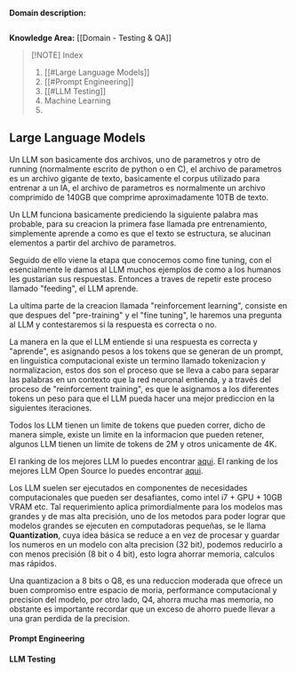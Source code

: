 
**Domain description:**

```

```

**Knowledge Area:** [[Domain - Testing & QA]]


> [!NOTE] Index
> 1. [[#Large Language Models]]
> 	1. [[#Prompt Engineering]]
> 	3. [[#LLM Testing]]
> 2. Machine Learning
> 3. 

## Large Language Models

Un LLM son basicamente dos archivos, uno de parametros y otro de running (normalmente escrito de python o en C), el archivo de parametros es un archivo gigante de texto, basicamente el corpus utilizado para entrenar a un IA, el archivo de parametros es normalmente un archivo comprimido de 140GB que comprime aproximadamente 10TB de texto.

Un LLM funciona basicamente prediciendo la siguiente palabra mas probable, para su creacion la primera fase llamada pre entrenamiento, simplemente aprende a como es que el texto se estructura, se alucinan elementos a partir del archivo de parametros.

Seguido de ello viene la etapa que conocemos como fine tuning, con el esencialmente le damos al LLM muchos ejemplos de como a los humanos les gustarian sus respuestas. Entonces a traves de repetir este proceso llamado "feeding", el LLM aprende.

La ultima parte de la creacion llamada "reinforcement learning", consiste en que despues del "pre-training" y el "fine tuning", le haremos una pregunta al LLM y contestaremos si la respuesta es correcta o no.

La manera en la que el LLM entiende si una respuesta es correcta y "aprende", es asignando pesos a los tokens que se generan de un prompt, en linguistica computacional existe un termino llamado tokenizacion y normalizacion, estos dos son el proceso que se lleva a cabo para separar las palabras en un contexto que la red neuronal entienda, y  a través del proceso de "reinforcement training", es que le asignamos a los diferentes tokens un peso para que el LLM pueda hacer una mejor prediccion en la siguientes iteraciones.

Todos los LLM tienen un limite de tokens que pueden correr, dicho de manera simple, existe un limite en la informacion que pueden retener, algunos LLM tienen un limite de tokens de 2M y otros unicamente de 4K.

El ranking de los mejores LLM lo puedes encontrar [aqui](https://chat.lmsys.org). 
El ranking de los mejores LLM Open Source lo puedes encontrar [aqui](https://huggingface.co/spaces/open-llm-leaderboard/open_llm_leaderboard).

Los LLM suelen ser ejecutados en componentes de necesidades computacionales que pueden ser desafiantes, como intel i7 + GPU + 10GB VRAM etc. Tal requerimiento aplica primordialmente para los modelos mas grandes y de mas alta precisión,  uno de los metodos para poder lograr que modelos grandes se ejecuten en computadoras pequeñas, se le llama **Quantization**, cuya idea básica se reduce a en vez de procesar y guardar los numeros en un modelo con alta precision (32 bit), podemos reducirlo a con menos precisión (8 bit o 4 bit), esto logra ahorrar memoria, calculos mas rápidos.

Una quantizacion a 8 bits o Q8, es una reduccion moderada que ofrece un buen compromiso entre espacio de moria, performance computacional y precision del modelo, por otro lado, Q4, ahorra mucha mas memoria, no obstante es importante recordar que un exceso de ahorro puede llevar a una gran perdida de la precision.
#### Prompt Engineering

#### LLM Testing
